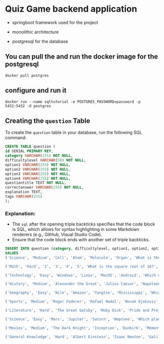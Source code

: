 # Quiz Game backend application

- springboot framework used for the project

- monolithic architecture 

- postgresql for the database 


## You can pull the and run the docker image for the postgresql
```
docker pull postgres
```
## configure and run it
```
docker run --name sqltutorial -e POSTGRES_PASSWORD=password -p 5432:5432 -d postgres
```


## Creating the `question` Table
To create the `question` table in your database, run the following SQL command:

```sql
CREATE TABLE question (
id SERIAL PRIMARY KEY,
category VARCHAR(255) NOT NULL,
difficultylevel VARCHAR(50) NOT NULL,
option1 VARCHAR(255) NOT NULL,
option2 VARCHAR(255) NOT NULL,
option3 VARCHAR(255) NOT NULL,
option4 VARCHAR(255) NOT NULL,
questiontitle TEXT NOT NULL,
correctanswer VARCHAR(255) NOT NULL,
explanation TEXT,
tags VARCHAR(255)
);
```


### Explanation:
- The `sql` after the opening triple backticks specifies that the code block is SQL, which allows for syntax highlighting in some Markdown renderers (e.g., GitHub, Visual Studio Code).
- Ensure that the code block ends with another set of triple backticks.


```sql
INSERT INTO question (category, difficultylevel, option1, option2, option3, option4, questiontitle, correctanswer, explanation, tags)
VALUES
('Science', 'Medium', 'Cell', 'Atom', 'Molecule', 'Organ', 'What is the basic unit of life?', 'Cell', 'The cell is the smallest unit of life that can replicate independently.', 'biology,science'),

('Math', 'Hard', '2', '3', '4', '5', 'What is the square root of 16?', '4', 'The square root of 16 is 4.', 'mathematics,arithmetic'),

('Technology', 'Easy', 'Windows', 'Linux', 'MacOS', 'Android', 'Which operating system is developed by Microsoft?', 'Windows', 'Windows is developed and maintained by Microsoft.', 'computers,technology'),

('History', 'Medium', 'Alexander the Great', 'Julius Caesar', 'Napoleon Bonaparte', 'Cleopatra', 'Who was the first Roman emperor?', 'Julius Caesar', 'Although Julius Caesar was not an emperor, he laid the foundation for the Roman Empire.', 'history,leaders'),

('Geography', 'Easy', 'Nile', 'Amazon', 'Yangtze', 'Mississippi', 'Which is the longest river in the world?', 'Nile', 'The Nile River in Africa is generally considered the longest river in the world.', 'geography,water bodies'),

('Sports', 'Medium', 'Roger Federer', 'Rafael Nadal', 'Novak Djokovic', 'Serena Williams', 'Who holds the record for the most Wimbledon titles in men''s tennis?', 'Roger Federer', 'Roger Federer has won the most Wimbledon titles in men''s singles.', 'sports,tennis'),

('Literature', 'Hard', 'The Great Gatsby', 'Moby Dick', 'Pride and Prejudice', 'To Kill a Mockingbird', 'Which book was written by F. Scott Fitzgerald?', 'The Great Gatsby', 'F. Scott Fitzgerald authored "The Great Gatsby" in 1925.', 'books,authors'),

('Science', 'Easy', 'Mars', 'Jupiter', 'Saturn', 'Neptune', 'Which planet is known as the Red Planet?', 'Mars', 'Mars is known as the Red Planet due to its reddish appearance.', 'astronomy,planets'),

('Movies', 'Medium', 'The Dark Knight', 'Inception', 'Dunkirk', 'Memento', 'Which movie features the character "Joker" played by Heath Ledger?', 'The Dark Knight', 'Heath Ledger won a posthumous Academy Award for his portrayal of the Joker in "The Dark Knight".', 'cinema,actors'),

('General Knowledge', 'Hard', 'Albert Einstein', 'Isaac Newton', 'Galileo Galilei', 'Nikola Tesla', 'Who developed the theory of general relativity?', 'Albert Einstein', 'Albert Einstein is best known for developing the theory of general relativity.', 'science,physics');
```